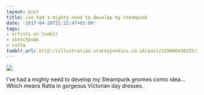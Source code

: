 ```yaml
---
layout: post
title: ive had a mighty need to develop my steampunk
date: '2017-04-20T21:22:47+01:00'
tags:
- artists on tumblr
- sketchbook
- ratta
tumblr_url: http://illustration.staceyjenkins.co.uk/post/159800428333/ive-had-a-mighty-need-to-develop-my-steampunk
---
```

 ![](/tumblr_files/tumblr_ooq5xzOUhy1v28ub8o1_1280.jpg)  

I’ve had a mighty need to develop my Steampunk gnomes comic idea… Which means Ratta in gorgeous Victorian day dresses.

